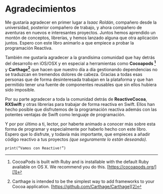 # Agradecimientos

Me gustaría agradecer en primer lugar a *Isaac Roldán*, compañero desde la universidad, posterior compañero de trabajo, y ahora compañero de aventuras en nuevos e interesantes proyectos. Juntos hemos aprendido un montón de conceptos, librerías, y hemos lanzado alguna que otra aplicación juntos. Espero con este libro animarlo a que empiece a probar la programación Reactiva.

También me gustaría agradecer a la grandísima comunidad que hay detrás del desarrollo en iOS/OSX y en especial a herramientas como **Cocoapods [^1]** y **Carthage[^2]** que hacen que nuestro día a día gestionando dependencias no se traduzcan en tremendos dolores de cabeza. Gracias a todas esas personas que de forma desinteresada trabajan en la plataforma y que han permitido tener una fuente de componentes reusables que sin ellos hubiera sido imposible.

Por su parte agradecer a toda la comunidad detrás de **ReactiveCocoa**, **RXSwift** y otras librerías para trabajar de forma reactiva en Swift. Ellos han hecho posible que disfrutemos de la programación reactiva además con las potentes ventajas de Swift como lenguaje de programación.

Y por por último a ti, lector, por haberte animado a conocer más sobre esta forma de programar y especialmente por haberlo hecho con este libro. Espero que lo disfrute, y todavía más importante, que empieces a añadir código reactivo a tus proyectos *(que seguramente lo están deseando).*

~~~~~~
print(“Vamos con Reactive!”)
~~~~~~

[^1]:	CocoaPods is built with Ruby and is installable with the default Ruby available on OS X. We recommend you do this. [https://cocoapods.org/][1]

[^2]:	Carthage is intended to be the simplest way to add frameworks to your Cocoa application. [https://github.com/Carthage/Carthage][2]

[1]:	https://cocoapods.org/
[2]:	https://github.com/Carthage/Carthage

